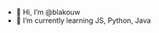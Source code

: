 - 👋 Hi, I’m @blakouw
- 🌱 I’m currently learning JS, Python, Java

<!---
blakouw/blakouw is a ✨ special ✨ repository because its `README.md` (this file) appears on your GitHub profile.
You can click the Preview link to take a look at your changes.
--->
